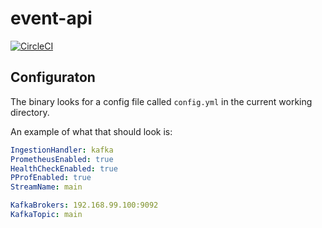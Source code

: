 # event-api

[![CircleCI](https://circleci.com/gh/astronomerio/event-api.svg?style=svg&circle-token=04ac38b355e4a32d61a0b286f7031adf7dab2c11)](https://circleci.com/gh/astronomerio/event-api)

## Configuraton
The binary looks for a config file called `config.yml` in the current working directory.

An example of what that should look is:
```yaml
IngestionHandler: kafka
PrometheusEnabled: true
HealthCheckEnabled: true
PProfEnabled: true
StreamName: main

KafkaBrokers: 192.168.99.100:9092
KafkaTopic: main
```